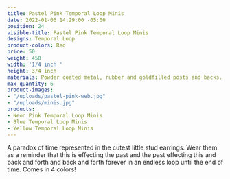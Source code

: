 ```yaml
---
title: Pastel Pink Temporal Loop Minis
date: 2022-01-06 14:29:00 -05:00
position: 24
visible-title: Pastel Pink Temporal Loop Minis
designs: Temporal Loop
product-colors: Red
price: 50
weight: 450
width: '1/4 inch '
height: 3/4 inch
materials: Powder coated metal, rubber and goldfilled posts and backs.
max-quantity: 6
product-images:
- "/uploads/pastel-pink-web.jpg"
- "/uploads/minis.jpg"
products:
- Neon Pink Temporal Loop Minis
- Blue Temporal Loop Minis
- Yellow Temporal Loop Minis
---
```


A paradox of time represented in the cutest little stud earrings. Wear them as a reminder that this is effecting the past and the past effecting this and back and forth and back and forth forever in an endless loop until the end of time. Comes in 4 colors!